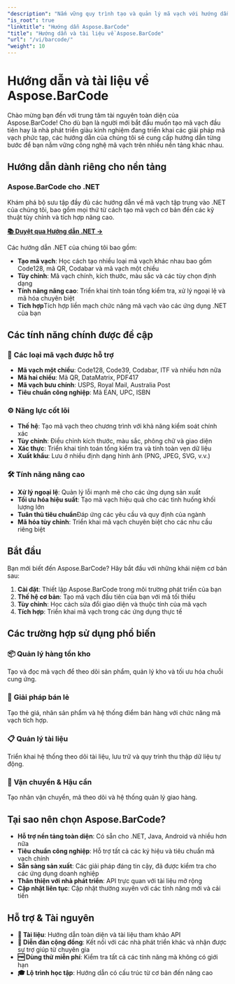 ```yaml
---
"description": "Nắm vững quy trình tạo và quản lý mã vạch với hướng dẫn toàn diện về Aspose.BarCode. Học cách tạo, tùy chỉnh và tích hợp mã vạch trên nhiều nền tảng khác nhau."
"is_root": true
"linktitle": "Hướng dẫn Aspose.BarCode"
"title": "Hướng dẫn và tài liệu về Aspose.BarCode"
"url": "/vi/barcode/"
"weight": 10
---
```


# Hướng dẫn và tài liệu về Aspose.BarCode

Chào mừng bạn đến với trung tâm tài nguyên toàn diện của Aspose.BarCode! Cho dù bạn là người mới bắt đầu muốn tạo mã vạch đầu tiên hay là nhà phát triển giàu kinh nghiệm đang triển khai các giải pháp mã vạch phức tạp, các hướng dẫn của chúng tôi sẽ cung cấp hướng dẫn từng bước để bạn nắm vững công nghệ mã vạch trên nhiều nền tảng khác nhau.

## Hướng dẫn dành riêng cho nền tảng

### Aspose.BarCode cho .NET
Khám phá bộ sưu tập đầy đủ các hướng dẫn về mã vạch tập trung vào .NET của chúng tôi, bao gồm mọi thứ từ cách tạo mã vạch cơ bản đến các kỹ thuật tùy chỉnh và tích hợp nâng cao.

**[📚 Duyệt qua Hướng dẫn .NET →](/barcode/net/)**

Các hướng dẫn .NET của chúng tôi bao gồm:
- **Tạo mã vạch**: Học cách tạo nhiều loại mã vạch khác nhau bao gồm Code128, mã QR, Codabar và mã vạch một chiều
- **Tùy chỉnh**: Mã vạch chính, kích thước, màu sắc và các tùy chọn định dạng
- **Tính năng nâng cao**: Triển khai tính toán tổng kiểm tra, xử lý ngoại lệ và mã hóa chuyên biệt
- **Tích hợp**Tích hợp liền mạch chức năng mã vạch vào các ứng dụng .NET của bạn

## Các tính năng chính được đề cập

### 🎯 **Các loại mã vạch được hỗ trợ**
- **Mã vạch một chiều**: Code128, Code39, Codabar, ITF và nhiều hơn nữa
- **Mã hai chiều**: Mã QR, DataMatrix, PDF417
- **Mã vạch bưu chính**: USPS, Royal Mail, Australia Post
- **Tiêu chuẩn công nghiệp**: Mã EAN, UPC, ISBN

### ⚙️ **Năng lực cốt lõi**
- **Thế hệ**: Tạo mã vạch theo chương trình với khả năng kiểm soát chính xác
- **Tùy chỉnh**: Điều chỉnh kích thước, màu sắc, phông chữ và giao diện
- **Xác thực**: Triển khai tính toán tổng kiểm tra và tính toàn vẹn dữ liệu
- **Xuất khẩu**: Lưu ở nhiều định dạng hình ảnh (PNG, JPEG, SVG, v.v.)

### 🛠️ **Tính năng nâng cao**
- **Xử lý ngoại lệ**: Quản lý lỗi mạnh mẽ cho các ứng dụng sản xuất
- **Tối ưu hóa hiệu suất**: Tạo mã vạch hiệu quả cho các tình huống khối lượng lớn
- **Tuân thủ tiêu chuẩn**Đáp ứng các yêu cầu và quy định của ngành
- **Mã hóa tùy chỉnh**: Triển khai mã vạch chuyên biệt cho các nhu cầu riêng biệt

## Bắt đầu

Bạn mới biết đến Aspose.BarCode? Hãy bắt đầu với những khái niệm cơ bản sau:

1. **Cài đặt**: Thiết lập Aspose.BarCode trong môi trường phát triển của bạn
2. **Thế hệ cơ bản**: Tạo mã vạch đầu tiên của bạn với mã tối thiểu
3. **Tùy chỉnh**: Học cách sửa đổi giao diện và thuộc tính của mã vạch
4. **Tích hợp**: Triển khai mã vạch trong các ứng dụng thực tế

## Các trường hợp sử dụng phổ biến

### 📦 **Quản lý hàng tồn kho**
Tạo và đọc mã vạch để theo dõi sản phẩm, quản lý kho và tối ưu hóa chuỗi cung ứng.

### 🏪 **Giải pháp bán lẻ**
Tạo thẻ giá, nhãn sản phẩm và hệ thống điểm bán hàng với chức năng mã vạch tích hợp.

### 📋 **Quản lý tài liệu**
Triển khai hệ thống theo dõi tài liệu, lưu trữ và quy trình thu thập dữ liệu tự động.

### 🚚 **Vận chuyển & Hậu cần**
Tạo nhãn vận chuyển, mã theo dõi và hệ thống quản lý giao hàng.

## Tại sao nên chọn Aspose.BarCode?

- **Hỗ trợ nền tảng toàn diện**: Có sẵn cho .NET, Java, Android và nhiều hơn nữa
- **Tiêu chuẩn công nghiệp**: Hỗ trợ tất cả các ký hiệu và tiêu chuẩn mã vạch chính
- **Sẵn sàng sản xuất**: Các giải pháp đáng tin cậy, đã được kiểm tra cho các ứng dụng doanh nghiệp
- **Thân thiện với nhà phát triển**: API trực quan với tài liệu mở rộng
- **Cập nhật liên tục**: Cập nhật thường xuyên với các tính năng mới và cải tiến

## Hỗ trợ & Tài nguyên

- **📖 Tài liệu**: Hướng dẫn toàn diện và tài liệu tham khảo API
- **💬 Diễn đàn cộng đồng**: Kết nối với các nhà phát triển khác và nhận được sự trợ giúp từ chuyên gia
- **🆓 Dùng thử miễn phí**: Kiểm tra tất cả các tính năng mà không có giới hạn
- **🎓 Lộ trình học tập**: Hướng dẫn có cấu trúc từ cơ bản đến nâng cao
